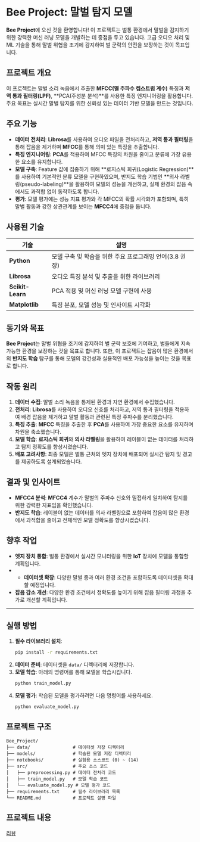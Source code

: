 # Bee Project: 말벌 탐지 모델

**Bee Project**에 오신 것을 환영합니다! 이 프로젝트는 벌통 환경에서 말벌을 감지하기 위한 강력한 머신 러닝 모델을 개발하는 데 중점을 두고 있습니다. 고급 오디오 처리 및 ML 기술을 통해 말벌 위협을 조기에 감지하여 벌 군락의 안전을 보장하는 것이 목표입니다.

## 프로젝트 개요

이 프로젝트는 말벌 소리 녹음에서 추출한 **MFCC(멜 주파수 켑스트럼 계수)** 특징과 **저역 통과 필터링(LPF)**, **PCA(주성분 분석)**를 사용한 특징 엔지니어링을 활용합니다. 주요 목표는 실시간 말벌 탐지를 위한 신뢰성 있는 데이터 기반 모델을 만드는 것입니다.

## 주요 기능

- **데이터 전처리**: **Librosa**를 사용하여 오디오 파일을 전처리하고, **저역 통과 필터링**을 통해 잡음을 제거하며 **MFCC**를 통해 의미 있는 특징을 추출합니다.
- **특징 엔지니어링**: **PCA**를 적용하여 MFCC 특징의 차원을 줄이고 분류에 가장 유용한 요소를 유지합니다.
- **모델 구축**: Feature 값에 집중하기 위해 **로지스틱 회귀(Logistic Regression)**를 사용하여 기본적인 분류 모델을 구현하였으며, 반지도 학습 기법인 **의사 라벨링(pseudo-labeling)**을 활용하여 모델의 성능을 개선하고, 실제 환경의 잡음 속에서도 과적합 없이 동작하도록 합니다.
- **평가**: 모델 평가에는 성능 지표 평가와 각 MFCC의 확률 시각화가 포함되며, 특히 말벌 활동과 강한 상관관계를 보이는 **MFCC4**에 중점을 둡니다.

## 사용된 기술

| 기술                     | 설명                          |
| ---------------------- | --------------------------- |
| **Python**             | 모델 구축 및 학습을 위한 주요 프로그래밍 언어(3.8 권장)  |
| **Librosa**            | 오디오 특징 분석 및 추출을 위한 라이브러리    |
| **Scikit-Learn**       | PCA 적용 및 머신 러닝 모델 구현에 사용    |
| **Matplotlib**         | 특징 분포, 모델 성능 및 인사이트 시각화     |

## 동기와 목표

**Bee Project**는 말벌 위협을 조기에 감지하여 벌 군락 보호에 기여하고, 벌들에게 지속 가능한 환경을 보장하는 것을 목표로 합니다. 또한, 이 프로젝트는 잡음이 많은 환경에서의 **반지도 학습** 탐구를 통해 모델의 강건성과 실용적인 배포 가능성을 높이는 것을 목표로 합니다.

## 작동 원리

1. **데이터 수집**: 말벌 소리 녹음을 통제된 환경과 자연 환경에서 수집했습니다.
2. **전처리**: **Librosa**를 사용하여 오디오 신호를 처리하고, 저역 통과 필터링을 적용하여 배경 잡음을 제거하고 말벌 활동과 관련된 특정 주파수를 분리했습니다.
3. **특징 추출**: **MFCC** 특징을 추출한 후 **PCA**를 사용하여 가장 중요한 요소를 유지하며 차원을 축소했습니다.
4. **모델 학습**: **로지스틱 회귀**와 **의사 라벨링**을 활용하여 레이블이 없는 데이터를 처리하고 탐지 정확도를 향상시켰습니다.
5. **배포 고려사항**: 최종 모델은 벌통 근처의 엣지 장치에 배포되어 실시간 탐지 및 경고를 제공하도록 설계되었습니다.

## 결과 및 인사이트

- **MFCC4 분석**: **MFCC4** 계수가 말벌의 주파수 신호와 밀접하게 일치하여 탐지를 위한 강력한 지표임을 확인했습니다.
- **반지도 학습**: 레이블이 없는 데이터를 의사 라벨링으로 포함하여 잡음이 많은 환경에서 과적합을 줄이고 전체적인 모델 정확도를 향상시켰습니다.

## 향후 작업

- **엣지 장치 통합**: 벌통 환경에서 실시간 모니터링을 위한 **IoT** 장치에 모델을 통합할 계획입니다.
- - **데이터셋 확장**: 다양한 말벌 종과 여러 환경 조건을 포함하도록 데이터셋을 확대할 예정입니다.
- **잡음 감소 개선**: 다양한 환경 조건에서 정확도를 높이기 위해 잡음 필터링 과정을 추가로 개선할 계획입니다.
---
## 실행 방법
1. **필수 라이브러리 설치**:
   ```bash
   pip install -r requirements.txt
   ```
2. **데이터 준비**: 데이터셋을 `data/` 디렉터리에 저장합니다.
3. **모델 학습**: 아래의 명령어를 통해 모델을 학습시킵니다.
   ```bash
   python train_model.py
   ```
4. **모델 평가**: 학습된 모델을 평가하려면 다음 명령어를 사용하세요.
   ```bash
   python evaluate_model.py
   ```
## 프로젝트 구조
```
Bee_Project/
├── data/                # 데이터셋 저장 디렉터리
├── models/              # 학습된 모델 저장 디렉터리
├── notebooks/           # 실험용 소스코드 (0) ~ (14)
├── src/                 # 주요 소스 코드
│   ├── preprocessing.py # 데이터 전처리 코드
│   ├── train_model.py   # 모델 학습 코드
│   └── evaluate_model.py # 모델 평가 코드
├── requirements.txt     # 필수 라이브러리 목록
└── README.md            # 프로젝트 설명 파일
```

## 프로젝트 내용
[리뷰](https://github.com/jangyoungdo/Bee-Shelter/blob/main/REVIEW.md)
